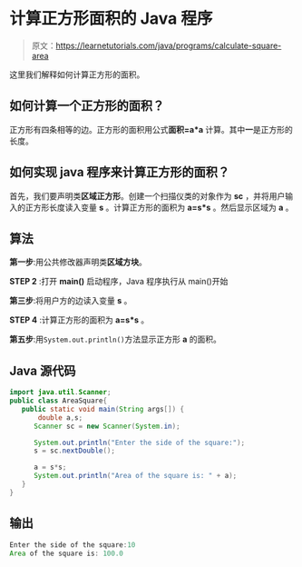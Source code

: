 # 计算正方形面积的 Java 程序

> 原文：<https://learnetutorials.com/java/programs/calculate-square-area>

这里我们解释如何计算正方形的面积。

## 如何计算一个正方形的面积？

正方形有四条相等的边。正方形的面积用公式**面积=a*a** 计算。其中**一**是正方形的长度。

## 如何实现 java 程序来计算正方形的面积？

首先，我们要声明类**区域正方形**。创建一个扫描仪类的对象作为 **sc** ，并将用户输入的正方形长度读入变量 **s** 。计算正方形的面积为 **a=s*s** 。然后显示区域为 **a** 。

## 算法

**第一步**:用公共修改器声明类**区域方块**。

**STEP 2** :打开 **main()** 启动程序，Java 程序执行从 main()开始

**第三步**:将用户方的边读入变量 **s** 。

**STEP 4** :计算正方形的面积为 **a=s*s** 。

**第五步**:用`System.out.println()`方法显示正方形 **a** 的面积。

## Java 源代码

```java
import java.util.Scanner;
public class AreaSquare{
   public static void main(String args[]) {   
       double a,s;
      Scanner sc = new Scanner(System.in);

      System.out.println("Enter the side of the square:");
      s = sc.nextDouble();

      a = s*s;
      System.out.println("Area of the square is: " + a);    
   }
}

```

## 输出

```java
Enter the side of the square:10
Area of the square is: 100.0
```